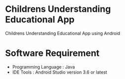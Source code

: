 # Childrens Understanding Educational App
Childrens Understanding Educational App using Android

# Software Requirement
- Programming Language : Java
- IDE Tools : Android Studio version 3.6 or latest

